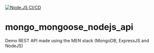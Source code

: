 [![Node.JS CI/CD](https://github.com/sspangsberg/mongo_mongoose_nodejs_api/actions/workflows/main.yml/badge.svg?branch=main)](https://github.com/sspangsberg/mongo_mongoose_nodejs_api/actions/workflows/main.yml)

# mongo_mongoose_nodejs_api
Demo REST API made using the MEN stack (MongoDB, ExpressJS and NodeJS)


